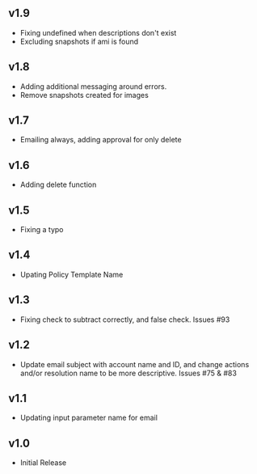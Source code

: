 v1.9
----
- Fixing undefined when descriptions don't exist
- Excluding snapshots if ami is found

v1.8
----
- Adding additional messaging around errors. 
- Remove snapshots created for images

v1.7
----
- Emailing always, adding approval for only delete

v1.6
----
- Adding delete function

v1.5
----
- Fixing a typo

v1.4
----
- Upating Policy Template Name

v1.3
----
- Fixing check to subtract correctly, and false check. Issues #93

v1.2
----
- Update email subject with account name and ID, and change actions and/or resolution name to be more descriptive. Issues #75 & #83

v1.1
----
- Updating input parameter name for email

v1.0
-----
- Initial Release